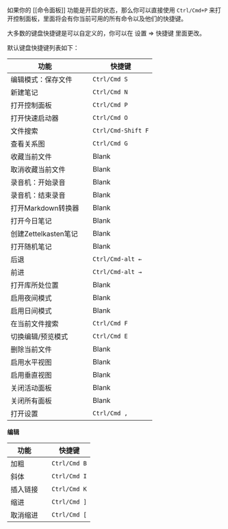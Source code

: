 如果你的 [[命令面板]] 功能是开启的状态，那么你可以直接使用 `Ctrl/Cmd+P` 来打开控制面板，里面将会有你当前可用的所有命令以及他们的快捷键。

大多数的键盘快捷键是可以自定义的，你可以在 设置 => 快捷键 里面更改。

默认键盘快捷键列表如下：

功能 |   | 快捷键          
---------------------- | - | --------- 
 编辑模式：保存文件  |   | `Ctrl/Cmd S`      
新建笔记 |   | `Ctrl/Cmd N`      
打开控制面板  |   | `Ctrl/Cmd P`      
打开快速启动器  |   | `Ctrl/Cmd O`      
文件搜索  |   | `Ctrl/Cmd-Shift F`
查看关系图  |   | `Ctrl/Cmd G`      
收藏当前文件  |   | Blank             
取消收藏当前文件 |   | Blank             
录音机：开始录音  |   | Blank             
录音机：结束录音  |   | Blank             
打开Markdown转换器 |   | Blank             
打开今日笔记  |   | Blank             
创建Zettelkasten笔记  |   | Blank             
打开随机笔记  |   | Blank             
后退  |   | `Ctrl/Cmd-alt ←`  
前进  |   | `Ctrl/Cmd-alt →`  
打开库所处位置  |   | Blank             
启用夜间模式  |   | Blank             
启用日间模式  |   | Blank             
在当前文件搜索  |   | `Ctrl/Cmd F`      
切换编辑/预览模式  |   | `Ctrl/Cmd E`      
删除当前文件  |   | Blank             
启用水平视图  |   | Blank             
启用垂直视图  |   | Blank             
关闭活动面板  |   | Blank             
关闭所有面板  |   | Blank             
打开设置  |   | `Ctrl/Cmd ,`      

**编辑**

功能 |   | 快捷键
----- | - | ------------
加粗 |   | `Ctrl/Cmd B` 
斜体 |   | `Ctrl/Cmd I` 
插入链接 |   | `Ctrl/Cmd K`
缩进 |   | `Ctrl/Cmd ]`
取消缩进 |   | `Ctrl/Cmd [`
